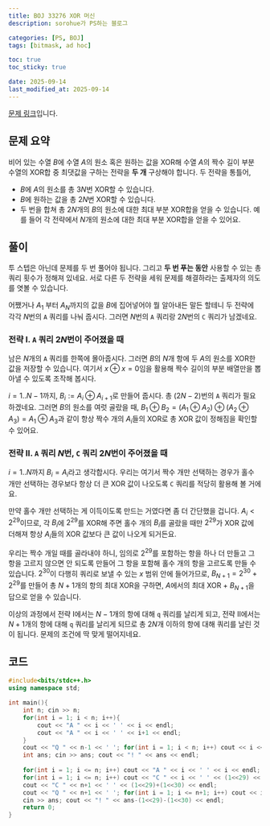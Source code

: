 ```yaml
---
title: BOJ 33276 XOR 머신
description: sorohue가 PS하는 블로그

categories: [PS, BOJ]
tags: [bitmask, ad hoc]

toc: true
toc_sticky: true

date: 2025-09-14
last_modified_at: 2025-09-14
---
```


[문제 링크](https://boj.kr/33276)입니다.

## 문제 요약

비어 있는 수열 $B$에 수열 $A$의 원소 혹은 원하는 값을 XOR해 수열 $A$의 짝수 길이 부분 수열의 XOR합 중 최댓값을 구하는 전략을 **두 개** 구상해야 합니다. 두 전략을 통틀어,

- $B$에 $A$의 원소를 총 $3N$번 XOR할 수 있습니다.
- $B$에 원하는 값을 총 $2N$번 XOR할 수 있습니다.
- 두 번을 합쳐 총 $2N$개의 $B$의 원소에 대한 최대 부분 XOR합을 얻을 수 있습니다. 예를 들어 각 전략에서 $N$개의 원소에 대한 최대 부분 XOR합을 얻을 수 있어요.

## 풀이

투 스텝은 아닌데 문제를 두 번 풀어야 됩니다. 그리고 **두 번 푸는 동안** 사용할 수 있는 총 쿼리 횟수가 정해져 있네요. 서로 다른 두 전략을 세워 문제를 해결하라는 출제자의 의도를 엿볼 수 있습니다.

어쨌거나 $A_1$ 부터 $A_N$까지의 값을 $B$에 집어넣어야 뭘 알아내든 말든 할테니 두 전략에 각각 $N$번의 `A` 쿼리를 나눠 줍시다. 그러면 $N$번의 `A` 쿼리랑 $2N$번의 `C` 쿼리가 남겠네요.

### 전략 I. `A` 쿼리 $2N$번이 주어졌을 때

남은 $N$개의 `A` 쿼리를 한쪽에 몰아줍시다. 그러면 $B$의 $N$개 항에 두 $A$의 원소를 XOR한 값을 저장할 수 있습니다. 여기서 $x \oplus x = 0$임을 활용해 짝수 길이의 부분 배열만을 뽑아낼 수 있도록 조작해 봅시다.

$i = 1..N-1$까지, $B_i := A_i \oplus A_{i+1}$로 만들어 줍시다. 총 $(2N-2)$번의 `A` 쿼리가 필요하겠네요. 그러면 $B$의 원소를 여럿 골랐을 때, $B_1 \oplus B_2 =  ( A_1 \oplus A_2 ) \oplus ( A_2 \oplus A_3 ) = A_1 \oplus A_3$과 같이 항상 짝수 개의 $A_i$들의 XOR로 총 XOR 값이 정해짐을 확인할 수 있어요.

### 전략 II. `A` 쿼리 $N$번, `C` 쿼리 $2N$번이 주어졌을 때

$i = 1..N$까지 $B_i = A_i$라고 생각합시다. 우리는 여기서 짝수 개만 선택하는 경우가 홀수 개만 선택하는 경우보다 항상 더 큰 XOR 값이 나오도록 `C` 쿼리를 적당히 활용해 볼 거에요.

만약 홀수 개만 선택하는 게 이득이도록 만드는 거였다면 좀 더 간단했을 겁니다. $A_i < 2^{29}$이므로, 각 $B_i$에 $2^{29}$를 XOR해 주면 홀수 개의 $B_i$를 골랐을 때만 $2^{29}$가 XOR 값에 더해져 항상 $A_i$들의 XOR 값보다 큰 값이 나오게 되거든요.

우리는 짝수 개일 때를 골라내야 하니, 임의로 $2^{29}$를 포함하는 항을 하나 더 만들고 그 항을 고르지 않으면 안 되도록 만들어 그 항을 포함해 홀수 개의 항을 고르도록 만들 수 있습니다. $2^{30}$이 다행히 쿼리로 보낼 수 있는 $x$ 범위 안에 들어가므로, $B_{N+1} = 2^{30}+2^{29}$를 만들어 총 $N+1$개의 항의 최대 XOR을 구하면, $A$에서의 최대 XOR + $B_{N+1}$을 답으로 얻을 수 있습니다.

이상의 과정에서 전략 I에서는 $N-1$개의 항에 대해 `q` 쿼리를 날리게 되고, 전략 II에서는 $N+1$개의 항에 대해 `q` 쿼리를 날리게 되므로 총 $2N$개 이하의 항에 대해 쿼리를 날린 것이 됩니다. 문제의 조건에 딱 맞게 떨어지네요.

## 코드

```cpp
#include<bits/stdc++.h>
using namespace std;

int main(){
    int n; cin >> n;
    for(int i = 1; i < n; i++){
        cout << "A " << i << ' ' << i << endl;
        cout << "A " << i << ' ' << i+1 << endl;
    }
    cout << "Q " << n-1 << ' '; for(int i = 1; i < n; i++) cout << i << ' '; cout << endl;
    int ans; cin >> ans; cout << "! " << ans << endl;
    
    for(int i = 1; i <= n; i++) cout << "A " << i << ' ' << i << endl;
    for(int i = 1; i <= n; i++) cout << "C " << i << ' ' << (1<<29) << endl;
    cout << "C " << n+1 << ' ' << (1<<29)+(1<<30) << endl;
    cout << "Q " << n+1 << ' '; for(int i = 1; i <= n+1; i++) cout << i << ' '; cout << endl;
    cin >> ans; cout << "! " << ans-(1<<29)-(1<<30) << endl;
    return 0;
}
```
